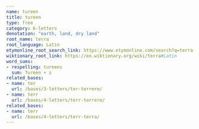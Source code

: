 ```yaml
---
name: tureen
title: tureen
type: free
category: 6-letters
denotation: "earth, land, dry land"
root_name: terra
root_language: Latin
etymonline_root_search_link: https://www.etymonline.com/search?q=terra
wiktionary_root_link: https://en.wiktionary.org/wiki/terra#Latin
word_sums:
- respelling: tureens
  sum: Tureen + s
related_bases:
- name: ter
  url: /bases/3-letters/ter-terrere/
- name: terr
  url: /bases/4-letters/terr-terrere/
related_bases:
- name: terr
  url: /bases/4-letters/terr-terra/
---
```

